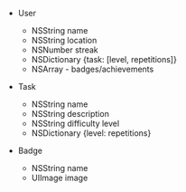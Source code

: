- User
  - NSString name
  - NSString location
  - NSNumber streak
  - NSDictionary {task: [level, repetitions]}
  - NSArray - badges/achievements
  
- Task
  - NSString name
  - NSString description
  - NSString difficulty level
  - NSDictionary {level: repetitions}

- Badge
  - NSString name
  - UIImage image
